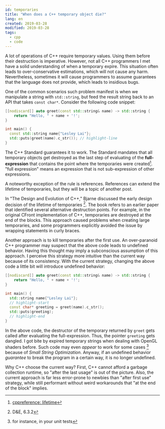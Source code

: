 ```yaml
---
id: temporaries
title: "When does a C++ temporary object die?"
lang: en
created: 2019-03-28
modified: 2019-03-28
tags:
  - cpp
  - code
---
```


A lot of operations of C++ require temporary values. Using them before their destruction is imperative. However, not all C++ programmers I met have a solid understanding of when a temporary expire. This situation often leads to over-conservative estimations, which will not cause any harm. Nevertheless, sometimes it will cause programmers to assume guarantees that the language does not provide, which leads to insidious bugs.

One of the common scenarios such problem manifest is when we manipulate a string with `std::string`, but feed the result string back to an API that takes `const char*`. Consider the following code snippet:

```cpp
[[nodiscard]] auto greet(const std::string& name) -> std::string {
    return "Hello, " + name + '!';
}

int main() {
  const std::string name{"Lesley Lai"};
  std::puts(greet(name).c_str()); // highlight-line
}
```

The C++ Standard guarantees it to work. The Standard mandates that all temporary objects get destroyed as the last step of evaluating of the **full-expression** that contains the point where the temporaries were created[^1]. "full expression" means an expression that is not sub-expression of other expressions.

A noteworthy exception of the rule is references. References can extend the lifetime of temporaries, but they will be a topic of another post.

[^1]: [cppreference: lifetime](https://en.cppreference.com/w/cpp/language/lifetime)

In "The Design and Evolution of C++," Bjarne discussed the early design decision of the lifetime of temporaries [^2]. The book refers to an earlier paper that identified several alternative destruction points. For example, in the original CFront implementation of C++, temporaries are destroyed at the end of the blocks. This approach caused problems when creating large temporaries, and some programmers explicitly avoided the issue by wrapping statements in curly braces.

[^2]: D&E, 6.3.2

Another approach is to kill temporaries after the first use. An over-paranoid C++ programmer may suspect that the above code leads to undefined behavior. Having this thought may imply a subconscious assumption of this approach. I perceive this strategy more intuitive than the current way because of its consistency. With the current strategy, changing the above code a little bit will introduce undefined behavior:

```cpp
[[nodiscard]] auto greet(const std::string& name) -> std::string {
    return "Hello, " + name + '!';
}

int main() {
  std::string name{"Lesley Lai"};
  // highlight-start
  const char* greeting = greet(name).c_str();
  std::puts(greeting);
  // highlight-end
}
```

In the above code, the destructor of the temporary returned by `greet` gets called after evaluating the full-expression. Thus, the pointer `greeting` gets dangled. I got bite by expired temporary strings when dealing with OpenGL shaders before. Such code may even _appear_ to work for some cases [^3] because of _Small String Optimization_. Anyway, if an undefined behavior _guarantee_ to break the program in a certain way, it is no longer undefined.

[^3]: for instance, in your unit tests

Why C++ choose the current way? First, C++ cannot afford a garbage collection runtime, so "after the last usage" is out of the picture. Also, the current approach is far less error-prone to newbies than "after first use" strategy, while still performant without weird workarounds that "at the end of the block" implies.

